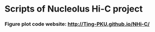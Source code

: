 # Scripts of Nucleolus Hi-C project

### Figure plot code website: http://Ting-PKU.github.io/NHi-C/
